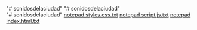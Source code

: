 "# sonidosdelaciudad" 
"# sonidosdelaciudad"  
"# sonidosdelaciudad" 
[notepad styles.css.txt](https://github.com/user-attachments/files/15890321/notepad.styles.css.txt)
[notepad script.js.txt](https://github.com/user-attachments/files/15890320/notepad.script.js.txt)
[notepad index.html.txt](https://github.com/user-attachments/files/15890319/notepad.index.html.txt)
